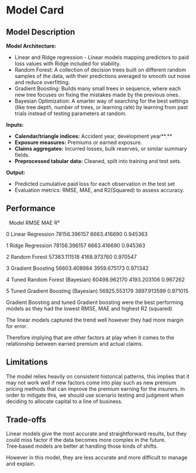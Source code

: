 # Model Card

## 

## Model Description

**Model Architecture:**

* Linear and Ridge regression - Linear models mapping predictors to paid loss values with Ridge included for stability.
* Random Forest: A collection of decision trees built on different random samples of the data, with their predictions averaged to smooth out noise and reduce overfitting.
* Gradient Boosting: Builds many small trees in sequence, where each new tree focuses on fixing the mistakes made by the previous ones.
* Bayesian Optimization: A smarter way of searching for the best settings (like tree depth, number of trees, or learning rate) by learning from past trials instead of testing parameters at random.



**Inputs:**

* **Calendar/triangle indices:** Accident year, development year\*\*.\*\*
* **Exposure measures:** Premiums or earned exposure.
* **Claims aggregates:** Incurred losses, bulk reserves, or similar summary fields.
* **Preprocessed tabular data:** Cleaned, split into training and test sets.



**Output:**

* Predicted cumulative paid loss for each observation in the test set
* Evaluation metrics: RMSE, MAE, and R2(Squared) to assess accuracy.

## Performance

&nbsp;                               Model          RMSE          MAE        R²

0                   Linear Regression  78156.396157  6663.416690  0.945363

1                    Ridge Regression  78156.396157  6663.416690  0.945363

2                       Random Forest  57383.111518  4168.973760  0.970547

3                   Gradient Boosting  56603.408984  3959.675173  0.971342

4      Tuned Random Forest (Bayesian)  60498.962170  4193.203106  0.967262

5  Tuned Gradient Boosting (Bayesian)  56925.553179  3897.913599  0.971015



Gradient Boosting and tuned Gradient boosting were the best performing models as they had the lowest RMSE, MAE and highest R2 (squared)

The linear models captured the trend well however they had more margin for error.

Therefore implying that are other factors at play when it comes to the relationship between earned premium and actual claims.



## Limitations

The model relies heavily on consistent historical patterns, this implies that it may not work well if new factors come into play such as new premium pricing methods that can improve the premium earning for the insurers. In order to mitigate this, we should use scenario testing and judgment when deciding to allocate capital to a line of business.

## Trade-offs

Linear models give the most accurate and straightforward results, but they could miss factor if the data becomes more complex in the future. Tree‑based models are better at handling those kinds of shifts.

However in this model, they are less accurate and more difficult to manage and explain.

